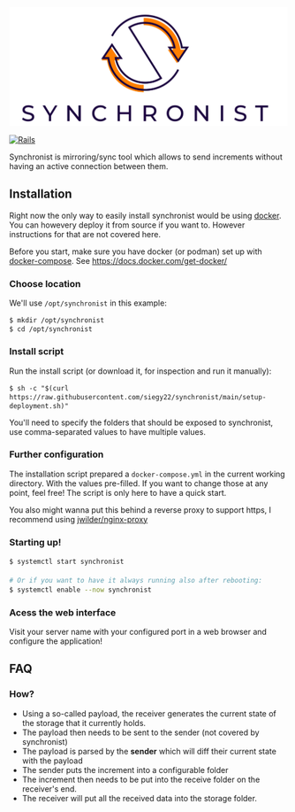 ![Diagram](doc/logo.png)

[![Rails](https://github.com/siegy22/synchronist/actions/workflows/rails.yml/badge.svg)](https://github.com/siegy22/synchronist/actions/workflows/rails.yml)

Synchronist is mirroring/sync tool which allows to send increments without having an active connection between them.

## Installation

Right now the only way to easily install synchronist would be using [docker](https://www.docker.com/). You can howevery deploy it from source if you want to. However instructions for that are not covered here.


Before you start, make sure you have docker (or podman) set up with [docker-compose](https://docs.docker.com/compose/). See https://docs.docker.com/get-docker/

### Choose location

We'll use `/opt/synchronist` in this example:

```
$ mkdir /opt/synchronist
$ cd /opt/synchronist
```

### Install script

Run the install script (or download it, for inspection and run it manually):

```
$ sh -c "$(curl https://raw.githubusercontent.com/siegy22/synchronist/main/setup-deployment.sh)"
```

You'll need to specify the folders that should be exposed to synchronist, use comma-separated values to have multiple values.

### Further configuration

The installation script prepared a `docker-compose.yml` in the current working directory. With the values pre-filled.
If you want to change those at any point, feel free! The script is only here to have a quick start.

You also might wanna put this behind a reverse proxy to support https, I recommend using [jwilder/nginx-proxy](https://hub.docker.com/r/jwilder/nginx-proxy)

### Starting up!

```bash
$ systemctl start synchronist

# Or if you want to have it always running also after rebooting:
$ systemctl enable --now synchronist
```

### Acess the web interface

Visit your server name with your configured port in a web browser and configure the application!

## FAQ

### How?

- Using a so-called payload, the receiver generates the current state of the storage that it currently holds.
- The payload then needs to be sent to the sender (not covered by synchronist)
- The payload is parsed by the **sender** which will diff their current state with the payload
- The sender puts the increment into a configurable folder
- The increment then needs to be put into the receive folder on the receiver's end.
- The receiver will put all the received data into the storage folder.


